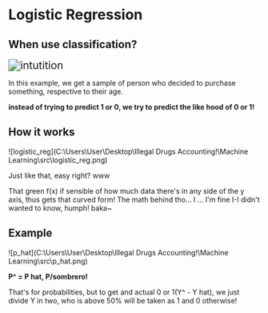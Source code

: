<h1>Logistic Regression</h1>

<h2>When use classification?</h2>

<img src="C:\Users\User\Desktop\Illegal Drugs Accounting!\Machine Learning\src\intutition.png" alt="intutition" style="zoom:150%;" />

In this example, we get a sample of person who decided to purchase something, respective to their age.

**instead of trying to predict 1 or 0, we try to predict the like hood of 0 or 1!**

<h2>How it works</h2>

![logistic_reg](C:\Users\User\Desktop\Illegal Drugs Accounting!\Machine Learning\src\logistic_reg.png)

Just like that, easy right? www

That green f(x) if sensible of how much data there's in any side of the y axis, thus gets that curved form!
The math behind tho... I ... I'm fine I-I didn't wanted to know, humph! baka~

<h2>Example</h2>

![p_hat](C:\Users\User\Desktop\Illegal Drugs Accounting!\Machine Learning\src\p_hat.png)

**P^ = P hat, P/sombrero!**

That's for probabilities, but to get and actual 0 or 1(Y^ - Y hat), we just divide Y in two, who is above 50% will be taken as 1 and 0 otherwise!